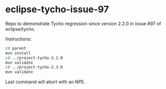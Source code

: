 
# eclipse-tycho-issue-97
Repo to demonstrate Tycho regression since version 2.2.0 in issue #97 of eclipse/tycho.

Instructions:

```bash
cd parent
mvn install
cd ../project-tycho-2.1.0
mvn validate
cd ../project-tycho-2.3.0
mvn validate
```

Last command will abort with an NPE.

